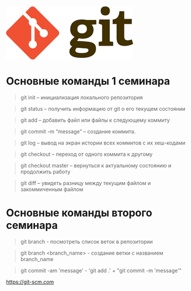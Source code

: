 ![Основные команды git](Unknown.png)

# Основные команды 1 семинара

> git init – инициализация локального репозитория

> git status – получить информацию от git о его текущем состоянии

> git add – добавить файл или файлы к следующему коммиту

> git commit -m “message” – создание коммита.

> git log – вывод на экран истории всех коммитов с их хеш-кодами

> git checkout – переход от одного коммита к другому

> git checkout master – вернуться к актуальному состоянию и продолжить работу

> git diff – увидеть разницу между текущим файлом и закоммиченным файлом

# Основные команды второго семинара

> git branch - посмотреть список веток в репозитории

> git branch <branch_name> - создание ветки с названием branch_name

> git commit -am 'message' - 'git add .' + "git commit -m 'message'"



<https://git-scm.com>
